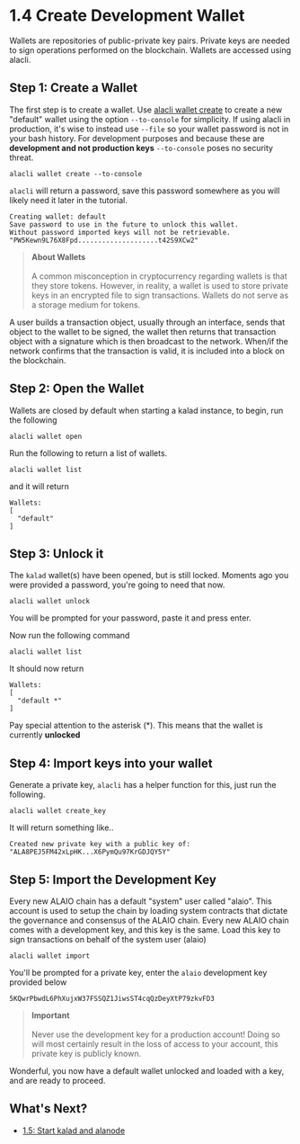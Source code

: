 # 1.4 Create Development Wallet

Wallets are repositories of public-private key pairs. Private keys are needed to sign operations performed on the blockchain. Wallets are accessed using alacli.

## Step 1: Create a Wallet

The first step is to create a wallet. Use [alacli wallet create]() to create a new "default" wallet using the option `--to-console` for simplicity. If using alacli in production, it's wise to instead use `--file` so your wallet password is not in your bash history. For development purposes and because these are **development and not production keys** `--to-console` poses no security threat.

    alacli wallet create --to-console

`alacli` will return a password, save this password somewhere as you will likely need it later in the tutorial.

    Creating wallet: default
    Save password to use in the future to unlock this wallet.
    Without password imported keys will not be retrievable.
    "PW5Kewn9L76X8Fpd....................t42S9XCw2"

> **About Wallets** <br> <br> A common misconception in cryptocurrency regarding wallets is that they store tokens. However, in reality, a wallet is used to store private keys in an encrypted file to sign transactions. Wallets do not serve as a storage medium for tokens.

A user builds a transaction object, usually through an interface, sends that object to the wallet to be signed, the wallet then returns that transaction object with a signature which is then broadcast to the network. When/if the network confirms that the transaction is valid, it is included into a block on the blockchain.

## Step 2: Open the Wallet

Wallets are closed by default when starting a kalad instance, to begin, run the following

    alacli wallet open

Run the following to return a list of wallets.

    alacli wallet list

and it will return

    Wallets:
    [
      "default"
    ]

## Step 3: Unlock it

The `kalad` wallet(s) have been opened, but is still locked. Moments ago you were provided a password, you're going to need that now.

    alacli wallet unlock

You will be prompted for your password, paste it and press enter.

Now run the following command

    alacli wallet list

It should now return

    Wallets:
    [
      "default *"
    ]

Pay special attention to the asterisk (*). This means that the wallet is currently **unlocked**

## Step 4: Import keys into your wallet

Generate a private key, `alacli` has a helper function for this, just run the following.

    alacli wallet create_key

It will return something like..

    Created new private key with a public key of: "ALA8PEJ5FM42xLpHK...X6PymQu97KrGDJQY5Y"

## Step 5: Import the Development Key

Every new ALAIO chain has a default "system" user called "alaio". This account is used to setup the chain by loading system contracts that dictate the governance and consensus of the ALAIO chain. Every new ALAIO chain comes with a development key, and this key is the same. Load this key to sign transactions on behalf of the system user (alaio)

    alacli wallet import

You'll be prompted for a private key, enter the `alaio` development key provided below

    5KQwrPbwdL6PhXujxW37FSSQZ1JiwsST4cqQzDeyXtP79zkvFD3

> **Important** <br> <br> Never use the development key for a production account! Doing so will most certainly result in the loss of access to your account, this private key is publicly known.

Wonderful, you now have a default wallet unlocked and loaded with a key, and are ready to proceed.

## What's Next?

* [1.5: Start kalad and alanode](https://developer.alacritys.net/docs/how_alaio_works/getting_started_with_alaio/1._development_environment/1.5_start_kalad_and_alanode.md)

